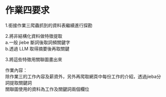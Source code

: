 作業四要求  
===
1.銜接作業三爬蟲抓到的資料表繼續進行探勘  

2.將非結構化資料做特徵提取  
  a.一般 jiebe 斷詞後取詞頻關鍵字  
  b.透過 LLM 取得摘要後再取關鍵  

3.將這些特徵用關聯圖畫出來 

作業內容：  
除作業三的工作內容及薪資外，另外再爬取網頁中每份工作的介紹，透過jieba分詞提取關鍵詞  
關聯圖使用的資料為工作及關鍵詞兩個欄位

